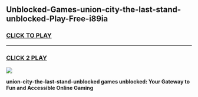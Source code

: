 
## Unblocked-Games-union-city-the-last-stand-unblocked-Play-Free-i89ia
<h3>
<a href="https://premium76.site?title=union-city-the-last-stand-unblocked&ref=18A1">CLICK TO PLAY</a></h3>
<hr>

<h3>
<a href="https://premium76.site?title=union-city-the-last-stand-unblocked&ref=18A1">CLICK 2 PLAY</a>
  
</h3>

<a href="https://premium76.site?title=union-city-the-last-stand-unblocked&ref=18A1"><img src="https://clearcache.store/games.png"></a>


**union-city-the-last-stand-unblocked games unblocked: Your Gateway to Fun and Accessible Online Gaming**
